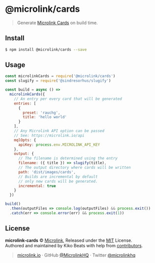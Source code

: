 # @microlink/cards

> Generate [Microlink Cards](https://cards.microlink.io) on build time.

## Install

```bash
$ npm install @microlink/cards --save
```

## Usage

```js
const microlinkCards = require('@microlink/cards')
const slugify = require('@sindresorhus/slugify')

const build = async () =>
  microlinkCards({
    // An entry per every card that will be generated
    entries: [
      {
        preset: 'rauchg',
        title: 'hello world'
      }
    ],
    // Any Microlink API option can be passed
    // See: https://microlink.io/api
    mqlOpts: {
      apiKey: process.env.MICROLINK_API_KEY
    },
    output: {
      // The filename is determined using the entry
      filename: ({ title }) => slugify(title),
      // The output directory where cards will be written
      path: 'dist/images/cards',
      // Builds are incremental by default
      // only new cards will be generated.
      incremental: true
    }
  })

build()
  .then(outputFiles => console.log(outputFiles) && process.exit())
  .catch(err => console.error(err) && process.exit(1))
```

## License

**microlink-cards** © [Microlink](https://microlink.io), Released under the [MIT](https://github.com/microlinkhq/cards/blob/master/LICENSE.md) License.<br>
Authored and maintained by Kiko Beats with help from [contributors](https://github.com/microlinkhq/cards/contributors).

> [microlink.io](https://microlink.io) · GitHub [@MicrolinkHQ](https://github.com/microlinkhq) · Twitter [@microlinkhq](https://twitter.com/microlinkhq)
